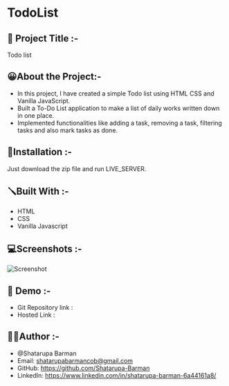 # TodoList

## 📝 Project Title :-
Todo list

## 😀About the Project:-
- In this project, I have created a simple Todo list using HTML CSS and Vanilla JavaScript.
- Built a To-Do List application to make a list of daily works written down in one place.
- Implemented functionalities like adding a task, removing a task, filtering tasks and also mark tasks as done.

## 📐Installation :-
Just download the zip file and run LIVE_SERVER.


## 🪛Built With :-
- HTML
- CSS
- Vanilla Javascript

## 💻Screenshots :-
![Screenshot](https://github.com/Shatarupa-Barman/Todo_List/assets/67385664/4688d99d-b6b2-4c9e-ac6e-8c179f1caafa)


## 🔗 Demo :-
- Git Repository link :
- Hosted Link :

## 👩‍💻Author :-
- @Shatarupa Barman
- Email: shatarupabarmancob@gmail.com
- GitHub: https://github.com/Shatarupa-Barman
- LinkedIn: https://www.linkedin.com/in/shatarupa-barman-6a44161a8/
